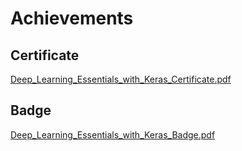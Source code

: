 

# Achievements
## Certificate
[Deep_Learning_Essentials_with_Keras_Certificate.pdf](https://prod-files-secure.s3.us-west-2.amazonaws.com/03e82b26-cccb-4906-bb56-adabcbdc0655/f5cf1405-8a02-49a4-beb6-3d50b033ba6e/Deep_Learning_Essentials_with_Keras_Certificate.pdf?X-Amz-Algorithm=AWS4-HMAC-SHA256&X-Amz-Content-Sha256=UNSIGNED-PAYLOAD&X-Amz-Credential=ASIAZI2LB466RPTFTEED%2F20250204%2Fus-west-2%2Fs3%2Faws4_request&X-Amz-Date=20250204T132040Z&X-Amz-Expires=3600&X-Amz-Security-Token=IQoJb3JpZ2luX2VjEBUaCXVzLXdlc3QtMiJGMEQCICqsjnz6Rf8aDqbH3ngIiI7SjEr1Z3EjWLyMextp0Y3xAiAz4tDWx90QUcOOR8B1JFOa3P4caQO5LgfDOUQvOX6orSr%2FAwguEAAaDDYzNzQyMzE4MzgwNSIMKVgdvxlcfrIU1xMyKtwDWJbE0Rzd7lYP27V%2BRPND2vITbiqQheCUoGqPI2%2BT0k3VZGpmfzVzT95Pngw1fpw7hx9tk%2FURT2ya1Ns46voU4Ia7Y5TnFY%2F2BZPvtqi4v%2FLLkk5bHNFvYKPKpnPMkwdgU3iK91fa67nnT04M2W1sF06xsTBE6wTEi3UIz0sGp0fz8A8nO83SpJpu2K3%2BOdTAi0DnnkBrWhUbsn%2FQNnB0ihO5dRtq2rCWtnbZQR1dGuzYKIbGK%2BMe9LtxBcSBljMrmcDeJz6O5PndZ2A%2Bueuw8ADwe9ADw8y5TCqV4HRhdQgUX9fB039ZYRPk%2F2JhANwI49UoRDhcCO3MNhCXTvVLBpPYyjapEF1MKc%2B3hZbPd47ELEkhWzzhFiSggDBNKA1UeVj%2FeoyDaV0kvkN3fwRHnO7xPlXLZuTttq9HAXHwe%2BlCQkSGkw3DKwKqqgLrdY1u20bss5WjPYKlbIqcnlfwpEo7QeZxmgRXPhpQBD1CoHXBXrcPHyi58vvzZO%2BFg39e9%2B6O8LECCpzXtay%2FlTCdUbb%2FsdE89zVSfoVOPRygNU5%2FStC%2BXlIxWC5%2FBwO%2BFMSfhunxp%2FSJNO2goucMWxOcrfSd0OQxyGm0biMrReDyh02a%2F7%2BwMXEcZW4iiYow4p6IvQY6pgH0MhwpkWLpk6WYdglBKoDksEkoF5VaKOfJlKHWyDOXVyiM7X2EEvju0DT1F%2Fr6GxXp2cmVHaHNEXIV%2B%2FAfPX9Vx1s2Idd4ke2FqhjqHb9gofEECqjnpELx3e5XJD%2B49cKjCSRxm4D8XC4Qev7ksUx%2B16PGHPoeJ7eUP7LIy6d%2BH%2Bst4hg1fq2Xs4z7b53NFrOglbj0EgwpTbn0uYUD4nLk6FFAurfx&X-Amz-Signature=dd1b43a4a511124a5daea96f5790a44901e84e001e422a22a1dfbbe932ee9ba6&X-Amz-SignedHeaders=host&x-id=GetObject)
## Badge
[Deep_Learning_Essentials_with_Keras_Badge.pdf](https://prod-files-secure.s3.us-west-2.amazonaws.com/03e82b26-cccb-4906-bb56-adabcbdc0655/5c209097-6d96-477f-a031-edc11aa6225f/Deep_Learning_Essentials_with_Keras_Badge.pdf?X-Amz-Algorithm=AWS4-HMAC-SHA256&X-Amz-Content-Sha256=UNSIGNED-PAYLOAD&X-Amz-Credential=ASIAZI2LB466RPTFTEED%2F20250204%2Fus-west-2%2Fs3%2Faws4_request&X-Amz-Date=20250204T132040Z&X-Amz-Expires=3600&X-Amz-Security-Token=IQoJb3JpZ2luX2VjEBUaCXVzLXdlc3QtMiJGMEQCICqsjnz6Rf8aDqbH3ngIiI7SjEr1Z3EjWLyMextp0Y3xAiAz4tDWx90QUcOOR8B1JFOa3P4caQO5LgfDOUQvOX6orSr%2FAwguEAAaDDYzNzQyMzE4MzgwNSIMKVgdvxlcfrIU1xMyKtwDWJbE0Rzd7lYP27V%2BRPND2vITbiqQheCUoGqPI2%2BT0k3VZGpmfzVzT95Pngw1fpw7hx9tk%2FURT2ya1Ns46voU4Ia7Y5TnFY%2F2BZPvtqi4v%2FLLkk5bHNFvYKPKpnPMkwdgU3iK91fa67nnT04M2W1sF06xsTBE6wTEi3UIz0sGp0fz8A8nO83SpJpu2K3%2BOdTAi0DnnkBrWhUbsn%2FQNnB0ihO5dRtq2rCWtnbZQR1dGuzYKIbGK%2BMe9LtxBcSBljMrmcDeJz6O5PndZ2A%2Bueuw8ADwe9ADw8y5TCqV4HRhdQgUX9fB039ZYRPk%2F2JhANwI49UoRDhcCO3MNhCXTvVLBpPYyjapEF1MKc%2B3hZbPd47ELEkhWzzhFiSggDBNKA1UeVj%2FeoyDaV0kvkN3fwRHnO7xPlXLZuTttq9HAXHwe%2BlCQkSGkw3DKwKqqgLrdY1u20bss5WjPYKlbIqcnlfwpEo7QeZxmgRXPhpQBD1CoHXBXrcPHyi58vvzZO%2BFg39e9%2B6O8LECCpzXtay%2FlTCdUbb%2FsdE89zVSfoVOPRygNU5%2FStC%2BXlIxWC5%2FBwO%2BFMSfhunxp%2FSJNO2goucMWxOcrfSd0OQxyGm0biMrReDyh02a%2F7%2BwMXEcZW4iiYow4p6IvQY6pgH0MhwpkWLpk6WYdglBKoDksEkoF5VaKOfJlKHWyDOXVyiM7X2EEvju0DT1F%2Fr6GxXp2cmVHaHNEXIV%2B%2FAfPX9Vx1s2Idd4ke2FqhjqHb9gofEECqjnpELx3e5XJD%2B49cKjCSRxm4D8XC4Qev7ksUx%2B16PGHPoeJ7eUP7LIy6d%2BH%2Bst4hg1fq2Xs4z7b53NFrOglbj0EgwpTbn0uYUD4nLk6FFAurfx&X-Amz-Signature=774b6b18c38abdd679995562934cd80870526bb8614f89be0a5149b8ba264876&X-Amz-SignedHeaders=host&x-id=GetObject)
